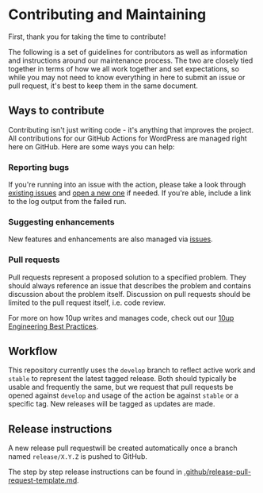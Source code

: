 # Contributing and Maintaining

First, thank you for taking the time to contribute!

The following is a set of guidelines for contributors as well as information and instructions around our maintenance process. The two are closely tied together in terms of how we all work together and set expectations, so while you may not need to know everything in here to submit an issue or pull request, it's best to keep them in the same document.

## Ways to contribute

Contributing isn't just writing code - it's anything that improves the project. All contributions for our GitHub Actions for WordPress are managed right here on GitHub. Here are some ways you can help:

### Reporting bugs

If you're running into an issue with the action, please take a look through [existing issues](https://github.com/10up/action-wordpress-plugin-asset-update/issues) and [open a new one](https://github.com/10up/action-wordpress-plugin-asset-update/issues/new) if needed. If you're able, include a link to the log output from the failed run.

### Suggesting enhancements

New features and enhancements are also managed via [issues](https://github.com/10up/action-wordpress-plugin-asset-update/issues).

### Pull requests

Pull requests represent a proposed solution to a specified problem. They should always reference an issue that describes the problem and contains discussion about the problem itself. Discussion on pull requests should be limited to the pull request itself, i.e. code review.

For more on how 10up writes and manages code, check out our [10up Engineering Best Practices](https://10up.github.io/Engineering-Best-Practices/).

## Workflow

This repository currently uses the `develop` branch to reflect active work and `stable` to represent the latest tagged release. Both should typically be usable and frequently the same, but we request that pull requests be opened against `develop` and usage of the action be against `stable` or a specific tag. New releases will be tagged as updates are made.

## Release instructions

A new release pull requestwill be created automatically once a branch named `release/X.Y.Z` is pushed to GitHub.

The step by step release instructions can be found in [.github/release-pull-request-template.md](.github/release-pull-request-template.md).